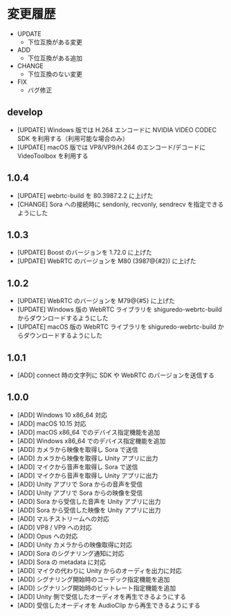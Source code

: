 # 変更履歴

- UPDATE
    - 下位互換がある変更
- ADD
    - 下位互換がある追加
- CHANGE
    - 下位互換のない変更
- FIX
    - バグ修正

## develop

- [UPDATE] Windows 版では H.264 エンコードに NVIDIA VIDEO CODEC SDK を利用する（利用可能な場合のみ）
- [UPDATE] macOS 版では VP8/VP9/H.264 のエンコード/デコードに VideoToolbox を利用する

## 1.0.4

- [UPDATE] webrtc-build を 80.3987.2.2 に上げた
- [CHANGE] Sora への接続時に sendonly, recvonly, sendrecv を指定できるようにした

## 1.0.3

- [UPDATE] Boost のバージョンを 1.72.0 に上げた
- [UPDATE] WebRTC のバージョンを M80 (3987@{#2}) に上げた

## 1.0.2

- [UPDATE] WebRTC のバージョンを M79@{#5} に上げた
- [UPDATE] Windows 版の WebRTC ライブラリを shiguredo-webrtc-build からダウンロードするようにした
- [UPDATE] macOS 版の WebRTC ライブラリを shiguredo-webrtc-build からダウンロードするようにした

## 1.0.1

- [ADD] connect 時の文字列に SDK や WebRTC のバージョンを送信する

## 1.0.0

- [ADD] Windows 10 x86_64 対応
- [ADD] macOS 10.15 対応
- [ADD] macOS x86_64 でのデバイス指定機能を追加
- [ADD] Windows x86_64 でのデバイス指定機能を追加
- [ADD] カメラから映像を取得し Sora で送信
- [ADD] カメラから映像を取得し Unity アプリに出力
- [ADD] マイクから音声を取得し Sora で送信
- [ADD] マイクから音声を取得し Unity アプリに出力
- [ADD] Unity アプリで Sora からの音声を受信
- [ADD] Unity アプリで Sora からの映像を受信
- [ADD] Sora から受信した音声を Unity アプリに出力
- [ADD] Sora から受信した映像を Unity アプリに出力
- [ADD] マルチストリームへの対応
- [ADD] VP8 / VP9 への対応
- [ADD] Opus への対応
- [ADD] Unity カメラからの映像取得に対応
- [ADD] Sora のシグナリング通知に対応
- [ADD] Sora の metadata に対応
- [ADD] マイクの代わりに Unity からのオーディを出力に対応
- [ADD] シグナリング開始時のコーデック指定機能を追加
- [ADD] シグナリング開始時のビットレート指定機能を追加
- [ADD] Unity 側で受信したオーディオを再生できるようにする
- [ADD] 受信したオーディオを AudioClip から再生できるようにする
